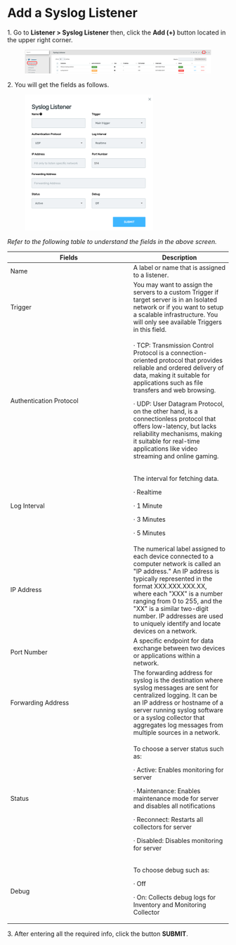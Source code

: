 # Add a Syslog Listener

1\.      Go to **Listener > Syslog Listener** then, click the **Add (+)** button located in the upper right corner.&#x20;

<figure><img src="../../../../.gitbook/assets/image (326).png" alt=""><figcaption></figcaption></figure>

2\.      You will get the fields as follows.&#x20;

<div align="left">

<figure><img src="../../../../.gitbook/assets/image (327).png" alt="" width="292"><figcaption></figcaption></figure>

</div>

_Refer to the following table to understand the fields in the above screen._&#x20;

<table><thead><tr><th width="266">Fields</th><th>Description</th></tr></thead><tbody><tr><td>Name </td><td>A label or name that is assigned to a listener. </td></tr><tr><td>Trigger</td><td>You may want to assign the servers to a custom Trigger if target server is in an Isolated network or if you want to setup a scalable infrastructure. You will only see available Triggers in this field.</td></tr><tr><td>Authentication Protocol</td><td><p>·       TCP: Transmission Control Protocol is a connection-oriented protocol that provides reliable and ordered delivery of data, making it suitable for applications such as file transfers and web browsing.</p><p>·       UDP: User Datagram Protocol, on the other hand, is a connectionless protocol that offers low-latency, but lacks reliability mechanisms, making it suitable for real-time applications like video streaming and online gaming.</p></td></tr><tr><td>Log Interval</td><td><p>The interval for fetching data.</p><p>·       Realtime</p><p>·       1 Minute</p><p>·       3 Minutes</p><p>·       5 Minutes</p></td></tr><tr><td>IP Address </td><td>The numerical label assigned to each device connected to a computer network is called an "IP address." An IP address is typically represented in the format XXX.XXX.XXX.XX, where each "XXX" is a number ranging from 0 to 255, and the "XX" is a similar two-digit number. IP addresses are used to uniquely identify and locate devices on a network. </td></tr><tr><td>Port Number </td><td> A specific endpoint for data exchange between two devices or applications within a network. </td></tr><tr><td>Forwarding Address </td><td>The forwarding address for syslog is the destination where syslog messages are sent for centralized logging. It can be an IP address or hostname of a server running syslog software or a syslog collector that aggregates log messages from multiple sources in a network. </td></tr><tr><td>Status </td><td><p>To choose a server status such as: </p><p>·       Active: Enables monitoring for server</p><p>·       Maintenance: Enables maintenance mode for server and disables all notifications</p><p>·       Reconnect: Restarts all collectors for server</p><p>·       Disabled: Disables monitoring for server</p></td></tr><tr><td>Debug </td><td><p>To choose debug such as:</p><p>·       Off</p><p>·       On: Collects debug logs for Inventory and Monitoring Collector</p></td></tr></tbody></table>

3\.      After entering all the required info, click the button **SUBMIT**.
